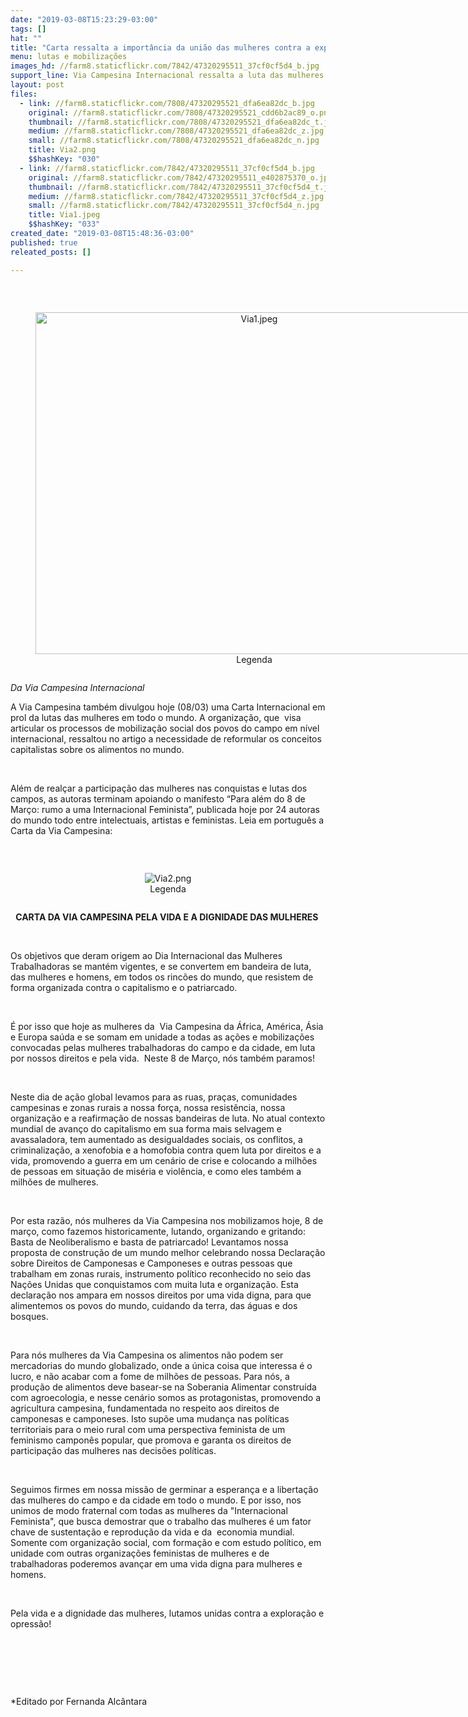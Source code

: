 ```yaml
---
date: "2019-03-08T15:23:29-03:00"
tags: []
hat: ""
title: "Carta ressalta a importância da união das mulheres contra a exploração e a opressão "
menu: lutas e mobilizações
images_hd: //farm8.staticflickr.com/7842/47320295511_37cf0cf5d4_b.jpg
support_line: Via Campesina Internacional ressalta a luta das mulheres contra sistema capitalista e partriarcal
layout: post
files:
  - link: //farm8.staticflickr.com/7808/47320295521_dfa6ea82dc_b.jpg
    original: //farm8.staticflickr.com/7808/47320295521_cdd6b2ac89_o.png
    thumbnail: //farm8.staticflickr.com/7808/47320295521_dfa6ea82dc_t.jpg
    medium: //farm8.staticflickr.com/7808/47320295521_dfa6ea82dc_z.jpg
    small: //farm8.staticflickr.com/7808/47320295521_dfa6ea82dc_n.jpg
    title: Via2.png
    $$hashKey: "030"
  - link: //farm8.staticflickr.com/7842/47320295511_37cf0cf5d4_b.jpg
    original: //farm8.staticflickr.com/7842/47320295511_e402875370_o.jpg
    thumbnail: //farm8.staticflickr.com/7842/47320295511_37cf0cf5d4_t.jpg
    medium: //farm8.staticflickr.com/7842/47320295511_37cf0cf5d4_z.jpg
    small: //farm8.staticflickr.com/7842/47320295511_37cf0cf5d4_n.jpg
    title: Via1.jpeg
    $$hashKey: "033"
created_date: "2019-03-08T15:48:36-03:00"
published: true
releated_posts: []

---
```

<p>&nbsp;</p>

<div style="text-align:center">
<figure class="image" style="display:inline-block"><img alt="Via1.jpeg" height="547" src="//farm8.staticflickr.com/7842/47320295511_37cf0cf5d4_b.jpg" width="700" />
<figcaption>Legenda</figcaption>
</figure>
</div>

<p><em>Da Via Campesina Internacional</em></p>

<p>A Via Campesina tamb&eacute;m divulgou hoje (08/03) uma Carta Internacional em prol da lutas das mulheres em todo o mundo. A organiza&ccedil;&atilde;o, que&nbsp; visa articular os processos de mobiliza&ccedil;&atilde;o social dos povos do campo em n&iacute;vel internacional, ressaltou no artigo a necessidade de reformular os conceitos capitalistas sobre os alimentos no mundo.</p>

<p>&nbsp;</p>

<p>Al&eacute;m de real&ccedil;ar a participa&ccedil;&atilde;o das mulheres nas conquistas e lutas dos campos, as autoras terminam apoiando o manifesto &ldquo;Para al&eacute;m do 8 de Mar&ccedil;o: rumo a uma Internacional Feminista&rdquo;, publicada hoje por 24 autoras do mundo todo entre intelectuais, artistas e feministas. Leia em portugu&ecirc;s a Carta da Via Campesina:&nbsp;</p>

<p>&nbsp;</p>

<div style="text-align:center">
<figure class="image" style="display:inline-block"><img alt="Via2.png" src="//farm8.staticflickr.com/7808/47320295521_dfa6ea82dc_b.jpg" />
<figcaption>Legenda</figcaption>
</figure>
</div>

<p style="text-align: center;"><strong>CARTA DA VIA CAMPESINA PELA VIDA E A DIGNIDADE DAS MULHERES&nbsp; </strong></p>

<p>&nbsp;</p>

<p>Os objetivos que deram origem ao Dia Internacional das Mulheres Trabalhadoras se mant&eacute;m vigentes, e se convertem em bandeira de luta, das mulheres e homens, em todos os rinc&otilde;es do mundo, que resistem de forma organizada contra o capitalismo e o patriarcado.</p>

<p>&nbsp;</p>

<p>&Eacute; por isso que hoje as mulheres da&nbsp; Via Campesina da &Aacute;frica, Am&eacute;rica, &Aacute;sia e Europa sa&uacute;da e se somam em unidade a todas as a&ccedil;&otilde;es e mobiliza&ccedil;&otilde;es convocadas pelas mulheres trabalhadoras do campo e da cidade, em luta por nossos direitos e pela vida.&nbsp; Neste 8 de Mar&ccedil;o, n&oacute;s tamb&eacute;m paramos!</p>

<p>&nbsp;</p>

<p>Neste dia de a&ccedil;&atilde;o global levamos para as ruas, pra&ccedil;as, comunidades campesinas e zonas rurais a nossa for&ccedil;a, nossa resist&ecirc;ncia, nossa organiza&ccedil;&atilde;o e a reafirma&ccedil;&atilde;o de nossas bandeiras de luta. No atual contexto mundial de avan&ccedil;o do capitalismo em sua forma mais selvagem e avassaladora, tem aumentado as desigualdades sociais, os conflitos, a criminaliza&ccedil;&atilde;o, a xenofobia e a homofobia contra quem luta por direitos e a vida, promovendo a guerra em um cen&aacute;rio de crise e colocando a milh&otilde;es de pessoas em situa&ccedil;&atilde;o de mis&eacute;ria e viol&ecirc;ncia, e como eles tamb&eacute;m a milh&otilde;es de mulheres.</p>

<p>&nbsp;</p>

<p>Por esta raz&atilde;o, n&oacute;s mulheres da Via Campesina nos mobilizamos hoje, 8 de mar&ccedil;o, como fazemos historicamente, lutando, organizando e gritando: Basta de Neoliberalismo e basta de patriarcado! Levantamos nossa proposta de constru&ccedil;&atilde;o de um mundo melhor celebrando nossa Declara&ccedil;&atilde;o sobre Direitos de Camponesas e Camponeses e outras pessoas que trabalham em zonas rurais, instrumento pol&iacute;tico reconhecido no seio das Na&ccedil;&otilde;es Unidas que conquistamos com muita luta e organiza&ccedil;&atilde;o. Esta declara&ccedil;&atilde;o nos ampara em nossos direitos por uma vida digna, para que alimentemos os povos do mundo, cuidando da terra, das &aacute;guas e dos bosques.</p>

<p>&nbsp;</p>

<p>Para n&oacute;s mulheres da Via Campesina os alimentos n&atilde;o podem ser mercadorias do mundo globalizado, onde a &uacute;nica coisa que interessa &eacute; o lucro, e n&atilde;o acabar com a fome de milh&otilde;es de pessoas. Para n&oacute;s, a produ&ccedil;&atilde;o de alimentos deve basear-se na Soberania Alimentar constru&iacute;da com agroecologia, e nesse cen&aacute;rio somos as protagonistas, promovendo a agricultura campesina, fundamentada no respeito aos direitos de camponesas e camponeses. Isto sup&otilde;e uma mudan&ccedil;a nas pol&iacute;ticas territoriais para o meio rural com uma perspectiva feminista de um feminismo campon&ecirc;s popular, que promova e garanta os direitos de participa&ccedil;&atilde;o das mulheres nas decis&otilde;es pol&iacute;ticas.</p>

<p>&nbsp;</p>

<p>Seguimos firmes em nossa miss&atilde;o de germinar a esperan&ccedil;a e a liberta&ccedil;&atilde;o das mulheres do campo e da cidade em todo o mundo. E por isso, nos unimos de modo fraternal com todas as mulheres da &quot;Internacional Feminista&quot;, que busca demostrar que o trabalho das mulheres &eacute; um fator chave de sustenta&ccedil;&atilde;o e reprodu&ccedil;&atilde;o da vida e da&nbsp; economia mundial. Somente com organiza&ccedil;&atilde;o social, com forma&ccedil;&atilde;o e com estudo pol&iacute;tico, em unidade com outras organiza&ccedil;&otilde;es feministas de mulheres e de trabalhadoras poderemos avan&ccedil;ar em uma vida digna para mulheres e homens.</p>

<p>&nbsp;</p>

<p>Pela vida e a dignidade das mulheres, lutamos unidas contra a explora&ccedil;&atilde;o e opress&atilde;o!</p>

<p>&nbsp;</p>

<p>&nbsp;</p>

<p>&nbsp;</p>

<p>*Editado por Fernanda Alc&acirc;ntara</p>
